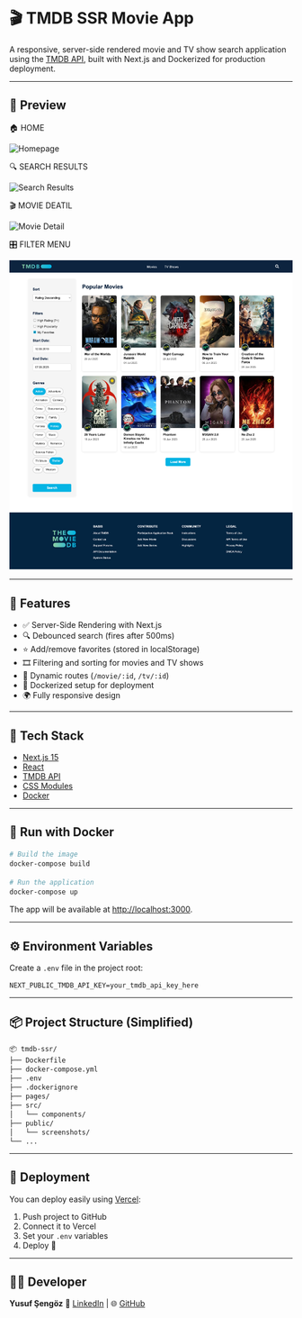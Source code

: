 # 🎬 TMDB SSR Movie App

A responsive, server-side rendered movie and TV show search application using the [TMDB API](https://www.themoviedb.org/documentation/api), built with Next.js and Dockerized for production deployment.

---

## 📸 Preview

🏠 HOME

![Homepage](/public/screenshots/homepage.png)

🔍 SEARCH RESULTS

![Search Results](/public/screenshots/resultpage.png)

🎬 MOVIE DEATIL

![Movie Detail](/public/screenshots/detailpage.png)

🎛️ FILTER MENU

![Filter Menu](/public/screenshots/filterpage.png)

---

## 🚀 Features

- ✅ Server-Side Rendering with Next.js
- 🔍 Debounced search (fires after 500ms)
- ⭐️ Add/remove favorites (stored in localStorage)
- 🎞️ Filtering and sorting for movies and TV shows
- 🧾 Dynamic routes (`/movie/:id`, `/tv/:id`)
- 🐳 Dockerized setup for deployment
- 🌍 Fully responsive design

---

## 🧱 Tech Stack

- [Next.js 15](https://nextjs.org/)
- [React](https://reactjs.org/)
- [TMDB API](https://developer.themoviedb.org/)
- [CSS Modules](https://nextjs.org/docs/basic-features/built-in-css-support)
- [Docker](https://www.docker.com/)

---

## 🐳 Run with Docker

```bash
# Build the image
docker-compose build

# Run the application
docker-compose up
```

The app will be available at [http://localhost:3000](http://localhost:3000).

---

## ⚙️ Environment Variables

Create a `.env` file in the project root:

```env
NEXT_PUBLIC_TMDB_API_KEY=your_tmdb_api_key_here
```

---

## 📦 Project Structure (Simplified)

```
📦 tmdb-ssr/
├── Dockerfile
├── docker-compose.yml
├── .env
├── .dockerignore
├── pages/
├── src/
│   └── components/
├── public/
│   └── screenshots/
└── ...

```

---

## 🚀 Deployment

You can deploy easily using [Vercel](https://vercel.com/):

1. Push project to GitHub
2. Connect it to Vercel
3. Set your `.env` variables
4. Deploy 🎉

---

## 👨‍💻 Developer

**Yusuf Şengöz** 🔗 [LinkedIn](https://www.linkedin.com/in/yusuf-sengoz) | 🌐 [GitHub](https://github.com/zekirovskii)
